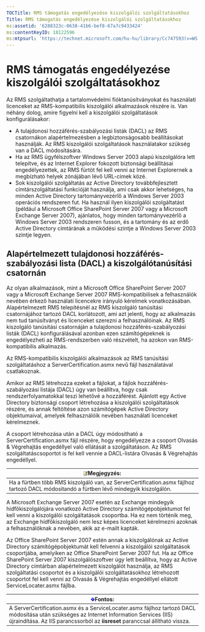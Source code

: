 ```yaml
---
TOCTitle: RMS támogatás engedélyezése kiszolgálói szolgáltatásokhoz
Title: RMS támogatás engedélyezése kiszolgálói szolgáltatásokhoz
ms:assetid: '6288323c-0638-41b6-bef8-67a7c9433424'
ms:contentKeyID: 18122596
ms:mtpsurl: 'https://technet.microsoft.com/hu-hu/library/Cc747593(v=WS.10)'
---
```


RMS támogatás engedélyezése kiszolgálói szolgáltatásokhoz
=========================================================

Az RMS szolgáltathatja a tartalomvédelmi fióktanúsítványokat és használati licenceket az RMS-kompatibilis kiszolgálói alkalmazások részére is. Van néhány dolog, amire figyelni kell a kiszolgálói szolgáltatások konfigurálásakor:

-   A tulajdonosi hozzáférés-szabályozási listák (DACL) az RMS csatornákon alapértelmezésben a legbiztonságosabb beállításokat használják. Az RMS kiszolgálói szolgáltatások használatakor szükség van a DACL módosítására.
-   Ha az RMS ügyfélszoftver Windows Server 2003 alapú kiszolgálóra lett telepítve, és az Internet Explorer fokozott biztonsági beállításai engedélyezettek, az RMS fürtöt fel kell venni az Internet Explorernek a megbízható helyek zónájában lévő URL-címek közé.
-   Sok kiszolgálói szolgáltatás az Active Directory továbbfejlesztett címtárszolgáltatási funkcióját használja, ami csak akkor lehetséges, ha minden Active Directory tartományvezérlő a Windows Server 2003 operációs rendszeren fut. Ha használ ilyen kiszolgálói szolgáltatást (például a Microsoft Office SharePoint Server 2007 vagy a Microsoft Exchange Server 2007), ajánlatos, hogy minden tartományvezérlő a Windows Server 2003 rendszeren fusson, és a tartomány és az erdő Active Directory címtárának a működési szintje a Windows Server 2003 szintje legyen.

Alapértelmezett tulajdonosi hozzáférés-szabályozási lista (DACL) a kiszolgálótanúsítási csatornán
-------------------------------------------------------------------------------------------------

Az olyan alkalmazások, mint a Microsoft Office SharePoint Server 2007 vagy a Microsoft Exchange Server 2007 RMS-kompatibilisek a felhasználók nevében érkező használati licencekre irányuló kérelmek vonatkozásában. Alapértelmezett RMS telepítésnél az RMS kiszolgáló tanúsítási csatornájához tartozó DACL korlátozott, ami azt jelenti, hogy az alkalmazás nem tud tanúsítványt és licenceket szerezni a felhasználóinak. Az RMS kiszolgáló tanúsítási csatornáján a tulajdonosi hozzáférés-szabályozási listák (DACL) konfigurálásával azonban ezen számítógépeknek is engedélyezheti az RMS-rendszerben való részvételt, ha azokon van RMS-kompatibilis alkalmazás.

Az RMS-kompatibilis kiszolgálói alkalmazások az RMS tanúsítási szolgáltatáshoz a ServerCertification.asmx nevű fájl használatával csatlakoznak.

Amikor az RMS létrehozza ezeket a fájlokat, a fájlok hozzáférés-szabályozási listája (DACL) úgy van beállítva, hogy csak rendszerfolyamatokkal teszi lehetővé a hozzáférést. Ajánlott egy Active Directory biztonsági csoport létrehozása a kiszolgálói szolgáltatások részére, és annak feltöltése azon számítógépek Active Directory objektumaival, amelyek felhasználóik nevében használati licenceket kérelmeznek.

A csoport létrehozása után a DACL úgy módosítható a ServerCertification.asmx fájl részére, hogy engedélyezze a csoport Olvasás & Végrehajtás engedéllyel való ellátását a szolgáltatáson. Az RMS szolgáltatáscsoportot is fel kell vennie a DACL-listára Olvasás & Végrehajtás engedéllyel.

| ![](images/Cc747593.note(WS.10).gif)Megjegyzés:                                                             |
|------------------------------------------------------------------------------------------------------------------------------------------|
| Ha a fürtben több RMS kiszolgáló van, az ServerCertification.asmx fájlhoz tartozó DACL módosítandó a fürtben lévő mindegyik kiszolgálón. |

A Microsoft Exchange Server 2007 esetén az Exchange mindegyik hídfőkiszolgálójára vonatkozó Active Directory számítógépobjektumot fel kell venni a kiszolgálói szolgáltatások csoportba. Ha ez nem történik meg, az Exchange hídfőkiszolgáló nem lesz képes licenceket kérelmezni azoknak a felhasználóknak a nevében, akik az e-mailt kapták.

Az Office SharePoint Server 2007 estén annak a kiszolgálónak az Active Directory számítógépobjektumát kell felvenni a kiszolgálói szolgáltatások csoportjába, amelyiken az Office SharePoint Server 2007 fut. Ha az Office SharePoint Server 2007 kiszolgálószoftver úgy lett beállítva, hogy az Active Directory címtárban alapértelmezett kiszolgálót használja, az RMS szolgáltatási csoportot és a kiszolgálói szolgáltatásokhoz létrehozott csoportot fel kell venni az Olvasás & Végrehajtás engedéllyel ellátott ServiceLocater.asmx fájlba.

| ![](images/Cc747593.Important(WS.10).gif)Fontos:                                                                                                                                             |
|---------------------------------------------------------------------------------------------------------------------------------------------------------------------------------------------------------------------------|
| A ServerCertification.asmx és a ServiceLocater.asmx fájlhoz tartozó DACL módosítása után szükséges az Internet Information Services (IIS) újraindítása. Az IIS parancssorból az **iisreset** paranccsal állítható vissza. |
